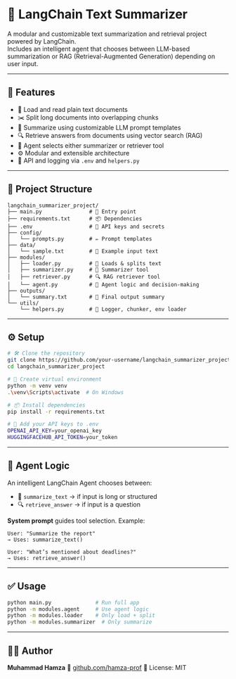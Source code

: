 
# 🧠 LangChain Text Summarizer

A modular and customizable text summarization and retrieval project powered by LangChain.  
Includes an intelligent agent that chooses between LLM-based summarization or RAG (Retrieval-Augmented Generation) depending on user input.

---

## 📌 Features

- 📄 Load and read plain text documents
- ✂️ Split long documents into overlapping chunks
- 🧠 Summarize using customizable LLM prompt templates
- 🔍 Retrieve answers from documents using vector search (RAG)
- 🤖 Agent selects either summarizer or retriever tool
- ⚙️ Modular and extensible architecture
- 🔐 API and logging via `.env` and `helpers.py`

---

## 📁 Project Structure

    langchain_summarizer_project/
    ├── main.py               # 🚀 Entry point
    ├── requirements.txt      # 📦 Dependencies
    ├── .env                  # 🔐 API keys and secrets
    ├── config/
    │   └── prompts.py        # ✏️ Prompt templates
    ├── data/
    │   └── sample.txt        # 📄 Example input text
    ├── modules/
    │   ├── loader.py         # 📂 Loads & splits text
    │   ├── summarizer.py     # 🧠 Summarizer tool
    │   ├── retriever.py      # 🔍 RAG retriever tool
    │   └── agent.py          # 🤖 Agent logic and decision-making
    ├── outputs/
    │   └── summary.txt       # 📝 Final output summary
    └── utils/
        └── helpers.py        # 🔧 Logger, chunker, env loader

---
## ⚙️ Setup

```bash
# 🛠️ Clone the repository
git clone https://github.com/your-username/langchain_summarizer_project.git
cd langchain_summarizer_project

# 🧪 Create virtual environment
python -m venv venv
.\venv\Scripts\activate  # On Windows

# 📦 Install dependencies
pip install -r requirements.txt

# 🔐 Add your API keys to .env
OPENAI_API_KEY=your_openai_key
HUGGINGFACEHUB_API_TOKEN=your_token
````

---

## 🧠 Agent Logic

An intelligent LangChain Agent chooses between:

* 🧠 `summarize_text` → if input is long or structured
* 🔍 `retrieve_answer` → if input is a question

**System prompt** guides tool selection. Example:

```text
User: "Summarize the report"
→ Uses: summarize_text()

User: "What’s mentioned about deadlines?"
→ Uses: retrieve_answer()
```

---

## ✅ Usage

```bash
python main.py              # Run full app
python -m modules.agent     # Use agent logic
python -m modules.loader    # Only load + split
python -m modules.summarizer  # Only summarize
```

---

## 👨‍💻 Author

**Muhammad Hamza**
🔗 [github.com/hamza-prof](https://github.com/hamza-prof)
📜 License: MIT


